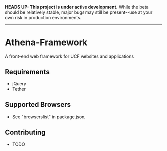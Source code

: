 **HEADS UP: This project is under active development.** While the beta should be relatively stable, major bugs may still be present--use at your own risk in production environments.

---

# Athena-Framework
A front-end web framework for UCF websites and applications

## Requirements
- jQuery
- Tether

## Supported Browsers
- See "browserslist" in package.json.

## Contributing
- TODO
